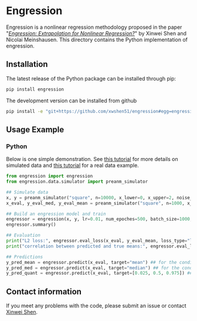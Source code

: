 # Engression

Engression is a nonlinear regression methodology proposed in the paper "[*Engression: Extrapolation for Nonlinear Regression?*]()" by Xinwei Shen and Nicolai Meinshausen. 
This directory contains the Python implementation of engression.

## Installation
The latest release of the Python package can be installed through pip:
```sh
pip install engression
```

The development version can be installed from github

```sh
pip install -e "git+https://github.com/xwshen51/engression#egg=engression&subdirectory=engression-python" 
```


## Usage Example

### Python

Below is one simple demonstration. See [this tutorial](https://github.com/xwshen51/engression/blob/main/engression-python/examples/example_simu.ipynb) for more details on simulated data and [this tutorial](https://github.com/xwshen51/engression/blob/main/engression-python/examples/example_air.ipynb) for a real data example.
```python
from engression import engression
from engression.data.simulator import preanm_simulator

## Simulate data
x, y = preanm_simulator("square", n=10000, x_lower=0, x_upper=2, noise_std=1, train=True, device=device)
x_eval, y_eval_med, y_eval_mean = preanm_simulator("square", n=1000, x_lower=0, x_upper=4, noise_std=1, train=False, device=device)

## Build an engression model and train
engressor = engression(x, y, lr=0.01, num_epoches=500, batch_size=1000, device="cuda")
engressor.summary()

## Evaluation
print("L2 loss:", engressor.eval_loss(x_eval, y_eval_mean, loss_type="l2"))
print("correlation between predicted and true means:", engressor.eval_loss(x_eval, y_eval_mean, loss_type="cor"))

## Predictions
y_pred_mean = engressor.predict(x_eval, target="mean") ## for the conditional mean
y_pred_med = engressor.predict(x_eval, target="median") ## for the conditional median
y_pred_quant = engressor.predict(x_eval, target=[0.025, 0.5, 0.975]) ## for the conditional 2.5% and 97.5% quantiles
```


## Contact information
If you meet any problems with the code, please submit an issue or contact [Xinwei Shen](mailto:xinwei.shen@stat.math.ethz.ch).